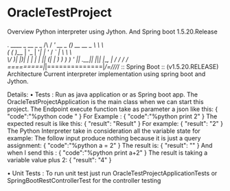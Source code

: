 # OracleTestProject
Overview
Python interpreter using Jython. And Spring boot 1.5.20.Release

  .   ____          _            __ _ _
 /\\ / ___'_ __ _ _(_)_ __  __ _ \ \ \ \
( ( )\___ | '_ | '_| | '_ \/ _` | \ \ \ \
 \\/  ___)| |_)| | | | | || (_| |  ) ) ) )
  '  |____| .__|_| |_|_| |_\__, | / / / /
 =========|_|==============|___/=/_/_/_/
 :: Spring Boot ::       (v1.5.20.RELEASE)
Architecture
Current interpreter implementation using spring boot and Jython.

Details:
•	Tests :
Run as java application or as Spring boot app.
The OracleTestProjectApplication is the main class when we can start this project.
The Endpoint execute function take as parameter a json like this:
{
	"code":"%python code "
}
For Example :
{
	"code":"%python print 2"
}
The expected result is like this:
{
    "result": "Result"
}
For example:
{
    "result": "2"
}
The Python Interpreter take in consideration all the variable state for example:
The follow input produce nothing because it is just a query assignment:
{
	"code":"%python a = 2"
}
The result is:
{
    "result": ""
}
And when I send this :
{
	"code":"%python print a+2"
}
The result is taking a variable value plus 2:
{
    "result": "4"
}



•	Unit Tests : 
To run unit test just run OracleTestProjectApplicationTests or SpringBootRestControllerTest for the controller testing 
 


 

